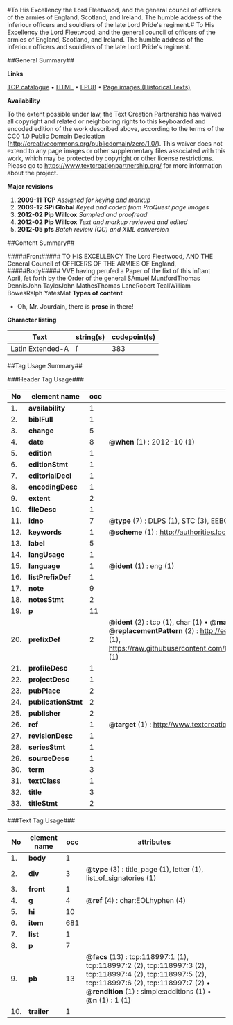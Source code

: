 #To His Excellency the Lord Fleetwood, and the general council of officers of the armies of England, Scotland, and Ireland. The humble address of the inferiour officers and souldiers of the late Lord Pride's regiment.#
To His Excellency the Lord Fleetwood, and the general council of officers of the armies of England, Scotland, and Ireland. The humble address of the inferiour officers and souldiers of the late Lord Pride's regiment.

##General Summary##

**Links**

[TCP catalogue](http://www.ota.ox.ac.uk/tcp/)  • 
[HTML](http://tei.it.ox.ac.uk/tcp/Texts-HTML/free/A94/A94410.html)  • 
[EPUB](http://tei.it.ox.ac.uk/tcp/Texts-EPUB/free/A94/A94410.epub) • 
[Page images (Historical Texts)](https://historicaltexts.jisc.ac.uk/eebo-99866713e)

**Availability**

To the extent possible under law, the Text Creation Partnership has waived all copyright and related or neighboring rights to this keyboarded and encoded edition of the work described above, according to the terms of the CC0 1.0 Public Domain Dedication (http://creativecommons.org/publicdomain/zero/1.0/). This waiver does not extend to any page images or other supplementary files associated with this work, which may be protected by copyright or other license restrictions. Please go to https://www.textcreationpartnership.org/ for more information about the project.

**Major revisions**

1. __2009-11__ __TCP__ *Assigned for keying and markup*
1. __2009-12__ __SPi Global__ *Keyed and coded from ProQuest page images*
1. __2012-02__ __Pip Willcox__ *Sampled and proofread*
1. __2012-02__ __Pip Willcox__ *Text and markup reviewed and edited*
1. __2012-05__ __pfs__ *Batch review (QC) and XML conversion*

##Content Summary##

#####Front#####
TO HIS EXCELLENCY The Lord Fleetwood, AND THE General Council of OFFICERS OF THE ARMIES OF England, 
#####Body#####
VVE having peruſed a Paper of the ſixt of this inſtant April, ſet forth by the Order of the general SAmuel MuntfordThomas DennisJohn TaylorJohn MathesThomas LaneRobert TeallWilliam BowesRalph YatesMat
**Types of content**

  * Oh, Mr. Jourdain, there is **prose** in there!

**Character listing**


|Text|string(s)|codepoint(s)|
|---|---|---|
|Latin Extended-A|ſ|383|

##Tag Usage Summary##

###Header Tag Usage###

|No|element name|occ|attributes|
|---|---|---|---|
|1.|__availability__|1||
|2.|__biblFull__|1||
|3.|__change__|5||
|4.|__date__|8| @__when__ (1) : 2012-10 (1)|
|5.|__edition__|1||
|6.|__editionStmt__|1||
|7.|__editorialDecl__|1||
|8.|__encodingDesc__|1||
|9.|__extent__|2||
|10.|__fileDesc__|1||
|11.|__idno__|7| @__type__ (7) : DLPS (1), STC (3), EEBO-CITATION (1), PROQUEST (1), VID (1)|
|12.|__keywords__|1| @__scheme__ (1) : http://authorities.loc.gov/ (1)|
|13.|__label__|5||
|14.|__langUsage__|1||
|15.|__language__|1| @__ident__ (1) : eng (1)|
|16.|__listPrefixDef__|1||
|17.|__note__|9||
|18.|__notesStmt__|2||
|19.|__p__|11||
|20.|__prefixDef__|2| @__ident__ (2) : tcp (1), char (1)  •  @__matchPattern__ (2) : ([0-9\-]+):([0-9IVX]+) (1), (.+) (1)  •  @__replacementPattern__ (2) : http://eebo.chadwyck.com/downloadtiff?vid=$1&page=$2 (1), https://raw.githubusercontent.com/textcreationpartnership/Texts/master/tcpchars.xml#$1 (1)|
|21.|__profileDesc__|1||
|22.|__projectDesc__|1||
|23.|__pubPlace__|2||
|24.|__publicationStmt__|2||
|25.|__publisher__|2||
|26.|__ref__|1| @__target__ (1) : http://www.textcreationpartnership.org/docs/. (1)|
|27.|__revisionDesc__|1||
|28.|__seriesStmt__|1||
|29.|__sourceDesc__|1||
|30.|__term__|3||
|31.|__textClass__|1||
|32.|__title__|3||
|33.|__titleStmt__|2||


###Text Tag Usage###

|No|element name|occ|attributes|
|---|---|---|---|
|1.|__body__|1||
|2.|__div__|3| @__type__ (3) : title_page (1), letter (1), list_of_signatories (1)|
|3.|__front__|1||
|4.|__g__|4| @__ref__ (4) : char:EOLhyphen (4)|
|5.|__hi__|10||
|6.|__item__|681||
|7.|__list__|1||
|8.|__p__|7||
|9.|__pb__|13| @__facs__ (13) : tcp:118997:1 (1), tcp:118997:2 (2), tcp:118997:3 (2), tcp:118997:4 (2), tcp:118997:5 (2), tcp:118997:6 (2), tcp:118997:7 (2)  •  @__rendition__ (1) : simple:additions (1)  •  @__n__ (1) : 1 (1)|
|10.|__trailer__|1||
